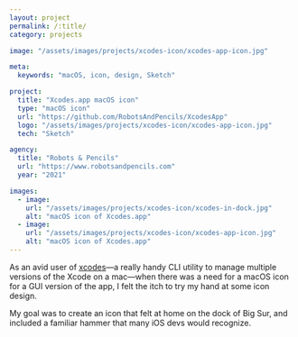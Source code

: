 ```yaml
---
layout: project
permalink: /:title/
category: projects

image: "/assets/images/projects/xcodes-icon/xcodes-app-icon.jpg"

meta:
  keywords: "macOS, icon, design, Sketch"

project:
  title: "Xcodes.app macOS icon"
  type: "macOS icon"
  url: "https://github.com/RobotsAndPencils/XcodesApp"
  logo: "/assets/images/projects/xcodes-icon/xcodes-app-icon.jpg"
  tech: "Sketch"

agency:
  title: "Robots & Pencils"
  url: "https://www.robotsandpencils.com"
  year: "2021"

images:
  - image:
    url: "/assets/images/projects/xcodes-icon/xcodes-in-dock.jpg" 
    alt: "macOS icon of Xcodes.app"
  - image:
    url: "/assets/images/projects/xcodes-icon/xcodes-app-icon.jpg" 
    alt: "macOS icon of Xcodes.app"
---
```

<p>As an avid user of <a href="https://github.com/RobotsAndPencils/Xcodes">xcodes</a>&mdash;a really handy CLI utility to manage multiple versions of the Xcode on a mac&mdash;when there was a need for a macOS icon for a GUI version of the app, I felt the itch to try my hand at some icon design.</p>
<p>My goal was to create an icon that felt at home on the dock of Big Sur, and included a familiar hammer that many iOS devs would recognize.</p>
